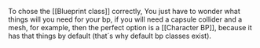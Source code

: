 To chose the [[Blueprint class]] correctly, You just have to wonder what things will you need for your bp, if you will need a capsule collider and a mesh, for example, then the perfect option is a [[Character BP]], because it has that things by default (that´s why default bp classes exist).